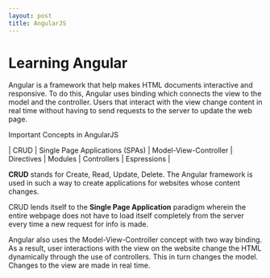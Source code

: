 ```yaml
---
layout: post
title: AngularJS
---
```


# Learning Angular


Angular is a framework that help makes HTML documents interactive and responsive.  To do this, Angular uses binding which connects the view to the model and the controller.  Users that interact with the view change content in real time without having to send requests to the server to update the web page.  

Important Concepts in AngularJS

| CRUD | Single Page Applications (SPAs) | Model-View-Controller | Directives | Modules | Controllers | Espressions |

__CRUD__ stands for Create, Read, Update, Delete.  The Angular framework is used in such a way to create applications for websites whose content changes.  

CRUD lends itself to the **Single Page Application** paradigm wherein the entire webpage does not have to load itself completely from the server every time a new request for info is made.  

Angular also uses the Model-View-Controller concept with two way binding.  As a result, user interactions with the view on the website change the HTML dynamically through the use of controllers.  This in turn changes the model.  Changes to the view are made in real time.





